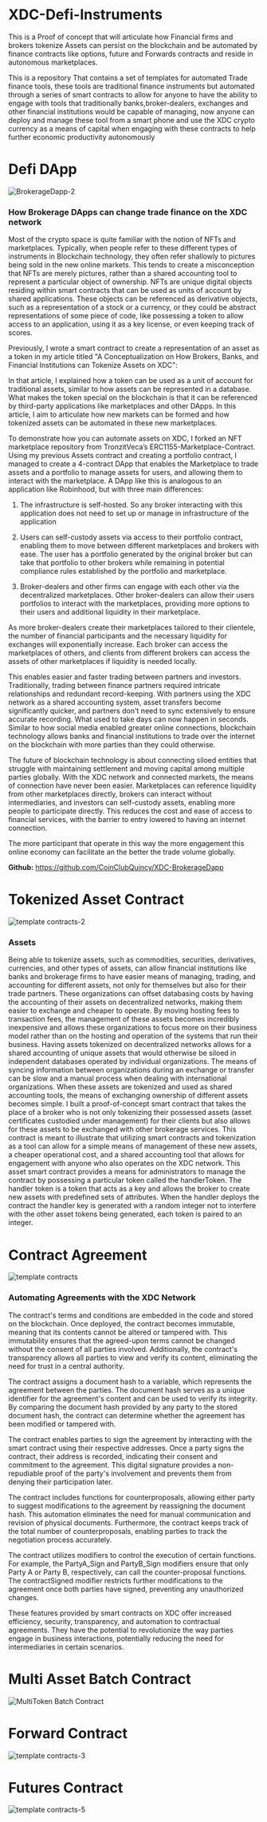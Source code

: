 # XDC-Defi-Instruments

This is a Proof of concept that will articulate how Financial firms and brokers tokenize Assets can persist on the blockchain and be automated by finance contracts like options, future and Forwards contracts and reside in autonomous marketplaces.

This is a repository That contains a set of templates for automated Trade finance tools, these tools are traditional finance instruments but automated through a series of smart contracts to allow for anyone to have the ability to engage with tools that traditionally banks,broker-dealers, exchanges and other financial institutions would be capable of managing, now anyone can deploy and manage these tool from a smart phone and use the XDC crypto currency as a means of capital when engaging with these contracts to help further economic productivity autonomously 

# Defi DApp 
![BrokerageDapp-2](https://github.com/CoinClubQuincy/XDC-Automated-Asset-Management/assets/16103963/524c19c6-7f6b-43b1-a999-84c12b601b3f)

### How Brokerage DApps can change trade finance on the XDC network

Most of the crypto space is quite familiar with the notion of NFTs and marketplaces. Typically, when people refer to these different types of instruments in Blockchain technology, they often refer shallowly to pictures being sold in the new online markets. This tends to create a misconception that NFTs are merely pictures, rather than a shared accounting tool to represent a particular object of ownership. NFTs are unique digital objects residing within smart contracts that can be used as units of account by shared applications. These objects can be referenced as derivative objects, such as a representation of a stock or a currency, or they could be abstract representations of some piece of code, like possessing a token to allow access to an application, using it as a key license, or even keeping track of scores.

Previously, I wrote a smart contract to create a representation of an asset as a token in my article titled "A Conceptualization on How Brokers, Banks, and Financial Institutions can Tokenize Assets on XDC": 

In that article, I explained how a token can be used as a unit of account for traditional assets, similar to how assets can be represented in a database. What makes the token special on the blockchain is that it can be referenced by third-party applications like marketplaces and other DApps. In this article, I aim to articulate how new markets can be formed and how tokenized assets can be automated in these new marketplaces.

To demonstrate how you can automate assets on XDC, I forked an NFT marketplace repository from TronzitVeca’s ERC1155-Marketplace-Contract. Using my previous Assets contract and creating a portfolio contract, I managed to create a 4-contract DApp that enables the Marketplace to trade assets and a portfolio to manage assets for users, and allowing them to interact with the marketplace.
A DApp like this is analogous to an application like Robinhood, but with three main differences:

1. The infrastructure is self-hosted. So any broker interacting with this application does not need to set up or manage in infrastructure of the application


2. Users can self-custody assets via access to their portfolio contract, enabling them to move between different marketplaces and brokers with ease. The user has a portfolio generated by the original broker but can take that portfolio to other brokers while remaining in potential compliance rules established by the portfolio and marketplace.


3. Broker-dealers and other firms can engage with each other via the decentralized marketplaces. Other broker-dealers can allow their users portfolios to interact with the marketplaces, providing more options to their users and additional liquidity in their marketplace.

As more broker-dealers create their marketplaces tailored to their clientele, the number of financial participants and the necessary liquidity for exchanges will exponentially increase. Each broker can access the marketplaces of others, and clients from different brokers can access the assets of other marketplaces if liquidity is needed locally. 

This enables easier and faster trading between partners and investors. Traditionally, trading between finance partners required intricate relationships and redundant record-keeping. With partners using the XDC network as a shared accounting system, asset transfers become significantly quicker, and partners don't need to sync extensively to ensure accurate recording. What used to take days can now happen in seconds.
Similar to how social media enabled greater online connections, blockchain technology allows banks and financial institutions to trade over the internet on the blockchain with more parties than they could otherwise.

The future of blockchain technology is about connecting siloed entities that struggle with maintaining settlement and moving capital among multiple parties globally. With the XDC network and connected markets, the means of connection have never been easier. Marketplaces can reference liquidity from other marketplaces directly, brokers can interact without intermediaries, and investors can self-custody assets, enabling more people to participate directly. This reduces the cost and ease of access to financial services, with the barrier to entry lowered to having an internet connection.

The more participant that operate in this way the more engagement this online economy can facilitate an the better the trade volume globally.


**Github:** https://github.com/CoinClubQuincy/XDC-BrokerageDapp

#  Tokenized Asset Contract
![template contracts-2](https://user-images.githubusercontent.com/16103963/228897898-711805d3-ebfc-4194-aa93-b0f782b6ab4a.png)

### Assets
Being able to tokenize assets, such as commodities, securities, derivatives, currencies, and other types of assets, can allow financial institutions like banks and brokerage firms to have easier means of managing, trading, and accounting for different assets, not only for themselves but also for their trade partners. These organizations can offset databasing costs by having the accounting of their assets on decentralized networks, making them easier to exchange and cheaper to operate. By moving hosting fees to transaction fees, the management of these assets becomes incredibly inexpensive and allows these organizations to focus more on their business model rather than on the hosting and operation of the systems that run their business. Having assets tokenized on decentralized networks allows for a shared accounting of unique assets that would otherwise be siloed in independent databases operated by individual organizations. The means of syncing information between organizations during an exchange or transfer can be slow and a manual process when dealing with international organizations. When these assets are tokenized and used as shared accounting tools, the means of exchanging ownership of different assets becomes simple. I built a proof-of-concept smart contract that takes the place of a broker who is not only tokenizing their possessed assets (asset certificates custodied under management) for their clients but also allows for these assets to be exchanged with other brokerage services. This contract is meant to illustrate that utilizing smart contracts and tokenization as a tool can allow for a simple means of management of these new assets, a cheaper operational cost, and a shared accounting tool that allows for engagement with anyone who also operates on the XDC network. This asset smart contract provides a means for administrators to manage the contract by possessing a particular token called the handlerToken. The handler token is a token that acts as a key and allows the broker to create new assets with predefined sets of attributes. When the handler deploys the contract the handler key is generated with a random integer not to interfere with the other asset tokens being generated, each token is paired to an integer.

# Contract Agreement
![template contracts](https://user-images.githubusercontent.com/16103963/228897397-c59c7c8b-c6d3-4625-81dc-b3eb11585278.png)

### Automating Agreements with the XDC Network

The contract's terms and conditions are embedded in the code and stored on the blockchain. Once deployed, the contract becomes immutable, meaning that its contents cannot be altered or tampered with. This immutability ensures that the agreed-upon terms cannot be changed without the consent of all parties involved. Additionally, the contract's transparency allows all parties to view and verify its content, eliminating the need for trust in a central authority.

The contract assigns a document hash to a variable, which represents the agreement between the parties. The document hash serves as a unique identifier for the agreement's content and can be used to verify its integrity. By comparing the document hash provided by any party to the stored document hash, the contract can determine whether the agreement has been modified or tampered with.

The contract enables parties to sign the agreement by interacting with the smart contract using their respective addresses. Once a party signs the contract, their address is recorded, indicating their consent and commitment to the agreement. This digital signature provides a non-repudiable proof of the party's involvement and prevents them from denying their participation later.

The contract includes functions for counterproposals, allowing either party to suggest modifications to the agreement by reassigning the document hash. This automation eliminates the need for manual communication and revision of physical documents. Furthermore, the contract keeps track of the total number of counterproposals, enabling parties to track the negotiation process accurately.

The contract utilizes modifiers to control the execution of certain functions. For example, the PartyA_Sign and PartyB_Sign modifiers ensure that only Party A or Party B, respectively, can call the counter-proposal functions. The contractSigned modifier restricts further modifications to the agreement once both parties have signed, preventing any unauthorized changes.

These features provided by smart contracts on XDC offer increased efficiency, security, transparency, and automation to contractual agreements. They have the potential to revolutionize the way parties engage in business interactions, potentially reducing the need for intermediaries in certain scenarios.



# Multi Asset Batch Contract
![MultiToken Batch Contract](https://github.com/CoinClubQuincy/XDC-BrokerageDapp/assets/16103963/b78911d2-1aea-4474-9e7d-686ab0f9a5ca)


# Forward Contract 
![template contracts-3](https://user-images.githubusercontent.com/16103963/228897606-38ade8cb-1cac-4478-8c12-4a2b4c9fc77f.png)

# Futures Contract 
![template contracts-5](https://user-images.githubusercontent.com/16103963/228948322-9d968faf-4722-4ab6-b7f2-177222935b7b.png)

